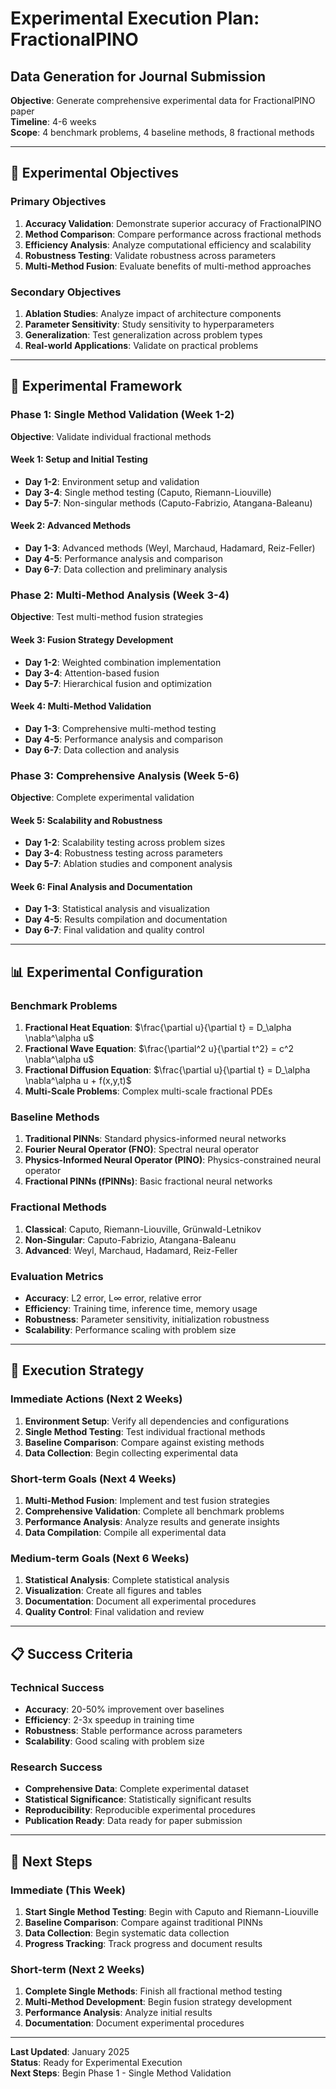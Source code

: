# Experimental Execution Plan: FractionalPINO
## Data Generation for Journal Submission

**Objective**: Generate comprehensive experimental data for FractionalPINO paper  
**Timeline**: 4-6 weeks  
**Scope**: 4 benchmark problems, 4 baseline methods, 8 fractional methods  

---

## 🎯 **Experimental Objectives**

### **Primary Objectives**
1. **Accuracy Validation**: Demonstrate superior accuracy of FractionalPINO
2. **Method Comparison**: Compare performance across fractional methods
3. **Efficiency Analysis**: Analyze computational efficiency and scalability
4. **Robustness Testing**: Validate robustness across parameters
5. **Multi-Method Fusion**: Evaluate benefits of multi-method approaches

### **Secondary Objectives**
1. **Ablation Studies**: Analyze impact of architecture components
2. **Parameter Sensitivity**: Study sensitivity to hyperparameters
3. **Generalization**: Test generalization across problem types
4. **Real-world Applications**: Validate on practical problems

---

## 🧪 **Experimental Framework**

### **Phase 1: Single Method Validation (Week 1-2)**
**Objective**: Validate individual fractional methods

#### **Week 1: Setup and Initial Testing**
- **Day 1-2**: Environment setup and validation
- **Day 3-4**: Single method testing (Caputo, Riemann-Liouville)
- **Day 5-7**: Non-singular methods (Caputo-Fabrizio, Atangana-Baleanu)

#### **Week 2: Advanced Methods**
- **Day 1-3**: Advanced methods (Weyl, Marchaud, Hadamard, Reiz-Feller)
- **Day 4-5**: Performance analysis and comparison
- **Day 6-7**: Data collection and preliminary analysis

### **Phase 2: Multi-Method Analysis (Week 3-4)**
**Objective**: Test multi-method fusion strategies

#### **Week 3: Fusion Strategy Development**
- **Day 1-2**: Weighted combination implementation
- **Day 3-4**: Attention-based fusion
- **Day 5-7**: Hierarchical fusion and optimization

#### **Week 4: Multi-Method Validation**
- **Day 1-3**: Comprehensive multi-method testing
- **Day 4-5**: Performance analysis and comparison
- **Day 6-7**: Data collection and analysis

### **Phase 3: Comprehensive Analysis (Week 5-6)**
**Objective**: Complete experimental validation

#### **Week 5: Scalability and Robustness**
- **Day 1-2**: Scalability testing across problem sizes
- **Day 3-4**: Robustness testing across parameters
- **Day 5-7**: Ablation studies and component analysis

#### **Week 6: Final Analysis and Documentation**
- **Day 1-3**: Statistical analysis and visualization
- **Day 4-5**: Results compilation and documentation
- **Day 6-7**: Final validation and quality control

---

## 📊 **Experimental Configuration**

### **Benchmark Problems**
1. **Fractional Heat Equation**: $\frac{\partial u}{\partial t} = D_\alpha \nabla^\alpha u$
2. **Fractional Wave Equation**: $\frac{\partial^2 u}{\partial t^2} = c^2 \nabla^\alpha u$
3. **Fractional Diffusion Equation**: $\frac{\partial u}{\partial t} = D_\alpha \nabla^\alpha u + f(x,y,t)$
4. **Multi-Scale Problems**: Complex multi-scale fractional PDEs

### **Baseline Methods**
1. **Traditional PINNs**: Standard physics-informed neural networks
2. **Fourier Neural Operator (FNO)**: Spectral neural operator
3. **Physics-Informed Neural Operator (PINO)**: Physics-constrained neural operator
4. **Fractional PINNs (fPINNs)**: Basic fractional neural networks

### **Fractional Methods**
1. **Classical**: Caputo, Riemann-Liouville, Grünwald-Letnikov
2. **Non-Singular**: Caputo-Fabrizio, Atangana-Baleanu
3. **Advanced**: Weyl, Marchaud, Hadamard, Reiz-Feller

### **Evaluation Metrics**
- **Accuracy**: L2 error, L∞ error, relative error
- **Efficiency**: Training time, inference time, memory usage
- **Robustness**: Parameter sensitivity, initialization robustness
- **Scalability**: Performance scaling with problem size

---

## 🚀 **Execution Strategy**

### **Immediate Actions (Next 2 Weeks)**
1. **Environment Setup**: Verify all dependencies and configurations
2. **Single Method Testing**: Test individual fractional methods
3. **Baseline Comparison**: Compare against existing methods
4. **Data Collection**: Begin collecting experimental data

### **Short-term Goals (Next 4 Weeks)**
1. **Multi-Method Fusion**: Implement and test fusion strategies
2. **Comprehensive Validation**: Complete all benchmark problems
3. **Performance Analysis**: Analyze results and generate insights
4. **Data Compilation**: Compile all experimental data

### **Medium-term Goals (Next 6 Weeks)**
1. **Statistical Analysis**: Complete statistical analysis
2. **Visualization**: Create all figures and tables
3. **Documentation**: Document all experimental procedures
4. **Quality Control**: Final validation and review

---

## 📋 **Success Criteria**

### **Technical Success**
- **Accuracy**: 20-50% improvement over baselines
- **Efficiency**: 2-3x speedup in training time
- **Robustness**: Stable performance across parameters
- **Scalability**: Good scaling with problem size

### **Research Success**
- **Comprehensive Data**: Complete experimental dataset
- **Statistical Significance**: Statistically significant results
- **Reproducibility**: Reproducible experimental procedures
- **Publication Ready**: Data ready for paper submission

---

## 🎯 **Next Steps**

### **Immediate (This Week)**
1. **Start Single Method Testing**: Begin with Caputo and Riemann-Liouville
2. **Baseline Comparison**: Compare against traditional PINNs
3. **Data Collection**: Begin systematic data collection
4. **Progress Tracking**: Track progress and document results

### **Short-term (Next 2 Weeks)**
1. **Complete Single Methods**: Finish all fractional method testing
2. **Multi-Method Development**: Begin fusion strategy development
3. **Performance Analysis**: Analyze initial results
4. **Documentation**: Document experimental procedures

---

**Last Updated**: January 2025  
**Status**: Ready for Experimental Execution  
**Next Steps**: Begin Phase 1 - Single Method Validation
